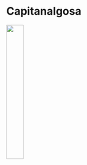 # Capitanalgosa

<img src="https://lh6.googleusercontent.com/ghxNwQRaQXw7PrGqfLF_FlA7JEBXISAaLtcUEozsNM5ovyfr1_EaDqCyOzJmAkQ6-60G_UcPBocVV71v7dUx=w1680-h907-rw" width="30%" >
